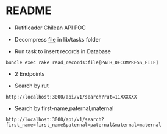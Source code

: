 # README

* Rutificador Chilean API POC

* Decompress [file](http://www.mediafire.com/file/l8kyol8ltl82dg2/PadronElectoralChile2020.tar.gz/file) in lib/tasks folder

* Run task to insert records in Database
```
bundle exec rake read_records:file[PATH_DECOMPRESS_FILE]
```

* 2 Endpoints

* Search by rut
```
http://localhost:3000/api/v1/search?rut=11XXXXXX
```

* Search by first-name,paternal,maternal
```
http://localhost:3000/api/v1/search?first_name=first_name&paternal=paternal&maternal=maternal
```






